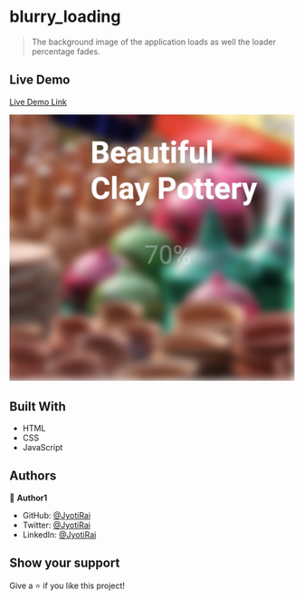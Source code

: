 # blurry_loading

> The background image of the application loads as well the loader percentage fades.

## Live Demo

[Live Demo Link](https://livedemo.com)


![screenshot](./screenshot.png)


## Built With

- HTML
- CSS
- JavaScript

## Authors

👤 **Author1**

- GitHub: [@JyotiRai](https://github.com/jrai0792)
- Twitter: [@JyotiRai](https://twitter.com/jyotirai0792)
- LinkedIn: [@JyotiRai](https://linkedin.com/in/rai-jyoti)


## Show your support

Give a ⭐️ if you like this project!